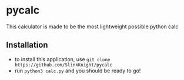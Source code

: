 # pycalc
This calculator is made to be the most lightweight possible python calc

## Installation

- to install this application, use `git clone https://github.com/SlinkKnight/pycalc`
- run `python3 calc.py` and you should be ready to go!
